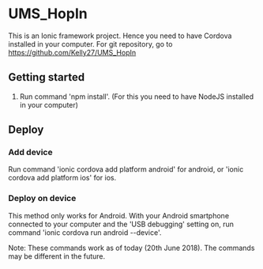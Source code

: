 # UMS_HopIn
This is an Ionic framework project. Hence you need to have Cordova installed in your computer.
For git repository, go to https://github.com/Kelly27/UMS_HopIn

## Getting started
1. Run command 'npm install'. (For this you need to have NodeJS installed in your computer)

## Deploy
### Add device
Run command 'ionic cordova add platform android' for android, or 'ionic cordova add platform ios' for ios.

### Deploy on device
This method only works for Android. With your Android smartphone connected to your computer and the 'USB debugging' setting on,
run command 'ionic cordova run android --device'.

Note: These commands work as of today (20th June 2018). The commands may be different in the future.
